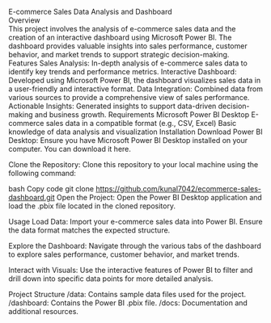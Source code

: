 E-commerce Sales Data Analysis and Dashboard
<br>
Overview
<br>
This project involves the analysis of e-commerce sales data and the creation of an interactive dashboard using Microsoft Power BI. The dashboard provides valuable insights into sales performance, customer behavior, and market trends to support strategic decision-making.
<br>
Features
Sales Analysis: In-depth analysis of e-commerce sales data to identify key trends and performance metrics.
Interactive Dashboard: Developed using Microsoft Power BI, the dashboard visualizes sales data in a user-friendly and interactive format.
Data Integration: Combined data from various sources to provide a comprehensive view of sales performance.
Actionable Insights: Generated insights to support data-driven decision-making and business growth.
Requirements
Microsoft Power BI Desktop
E-commerce sales data in a compatible format (e.g., CSV, Excel)
Basic knowledge of data analysis and visualization
Installation
Download Power BI Desktop: Ensure you have Microsoft Power BI Desktop installed on your computer. You can download it here.

Clone the Repository: Clone this repository to your local machine using the following command:

bash
Copy code
git clone https://github.com/kunal7042/ecommerce-sales-dashboard.git
Open the Project: Open the Power BI Desktop application and load the .pbix file located in the cloned repository.

Usage
Load Data: Import your e-commerce sales data into Power BI. Ensure the data format matches the expected structure.

Explore the Dashboard: Navigate through the various tabs of the dashboard to explore sales performance, customer behavior, and market trends.

Interact with Visuals: Use the interactive features of Power BI to filter and drill down into specific data points for more detailed analysis.

Project Structure
/data: Contains sample data files used for the project.
/dashboard: Contains the Power BI .pbix file.
/docs: Documentation and additional resources.
